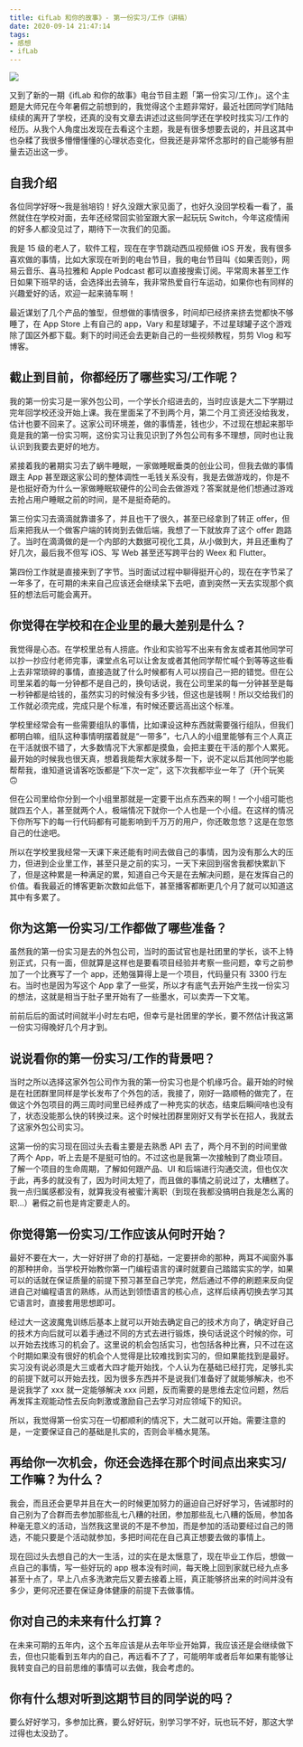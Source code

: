 ```yaml
---
title: 《ifLab 和你的故事》- 第一份实习/工作（讲稿）
date: 2020-09-14 21:47:14
tags:
- 感想
- ifLab
---
```

![](/images/qiniu_img/IMG_0350.jpeg)

又到了新的一期《ifLab 和你的故事》电台节目主题「第一份实习/工作」。这个主题是大师兄在今年暑假之前想到的，我觉得这个主题非常好，最近社团同学们陆陆续续的离开了学校，还真的没有文章去讲述过这些同学还在学校时找实习/工作的经历。从我个人角度出发现在去看这个主题，我是有很多想要去说的，并且这其中也杂糅了我很多懵懵懂懂的心理状态变化，但我还是非常怀念那时的自己能够有胆量去迈出这一步。


## 自我介绍
各位同学好呀～我是翁培钧！好久没跟大家见面了，也好久没回学校看一看了，虽然就住在学校对面，去年还经常回实验室跟大家一起玩玩 Switch，今年这疫情闹的好多人都没见过了，期待下一次我们的见面。

我是 15 级的老人了，软件工程，现在在字节跳动西瓜视频做 iOS 开发，我有很多喜欢做的事情，比如大家现在听到的电台节目，我的电台节目叫《如果否则》，网易云音乐、喜马拉雅和 Apple Podcast 都可以直接搜索订阅。平常周末甚至工作日如果下班早的话，会选择出去骑车，我非常热爱自行车运动，如果你也有同样的兴趣爱好的话，欢迎一起来骑车啊！

最近谋划了几个产品的雏型，但想做的事情很多，时间却已经挤来挤去觉都快不够睡了，在 App Store 上有自己的 app，Vary 和星球罐子，不过星球罐子这个游戏除了国区外都下载。剩下的时间还会去更新自己的一些视频教程，剪剪 Vlog 和写博客。


## 截止到目前，你都经历了哪些实习/工作呢？
我的第一份实习是一家外包公司，一个学长介绍进去的，当时应该是大二下学期过完年回学校还没开始上课。我在里面呆了不到两个月，第二个月工资还没给我发，估计也要不回来了。这家公司环境差，做的事情差，钱也少，不过现在想起来那毕竟是我的第一份实习啊，这份实习让我见识到了外包公司有多不理想，同时也让我认识到我要去更好的地方。

紧接着我的暑期实习去了蜗牛睡眠，一家做睡眠垂类的创业公司，但我去做的事情跟主 App 甚至跟这家公司的整体调性一毛钱关系没有，我是去做游戏的，你是不是也挺好奇为什么一家做睡眠软硬件的公司会去做游戏？答案就是他们想通过游戏去抢占用户睡眠之前的时间，是不是挺奇葩的。

第三份实习去滴滴就靠谱多了，并且也干了很久，甚至已经拿到了转正 offer，但后来把我从一个做客户端的转岗到去做后端，我想了一下就放弃了这个 offer 跑路了。当时在滴滴做的是一个内部的大数据可视化工具，从小做到大，并且还重构了好几次，最后我不但写 iOS、写 Web 甚至还写跨平台的 Weex 和 Flutter。

第四份工作就是直接来到了字节。当时面试过程中聊得挺开心的，现在在字节呆了一年多了，在可期的未来自己应该还会继续呆下去吧，直到突然一天去实现那个疯狂的想法后可能会离开。

## 你觉得在学校和在企业里的最大差别是什么？
我觉得是心态。在学校里总有人捞底。作业和实验写不出来有舍友或者其他同学可以抄一抄应付老师完事，课堂点名可以让舍友或者其他同学帮忙喊个到等等这些看上去非常琐碎的事情，直接造就了什么时候都有人可以捞自己一把的错觉。但在公司里呆着的每一分钟都不是自己的，换句话说，我在公司里呆的每一分钟甚至是每一秒钟都是给钱的，虽然实习的时候没有多少钱，但这也是钱啊！所以交给我们的工作就必须完成，完成只是个标准，有时候还要远高出这个标准。

学校里经常会有一些需要组队的事情，比如课设这种东西就需要强行组队，但我们都明白嘛，组队这种事情明摆着就是“一带多”，七八人的小组里能够有三个人真正在干活就很不错了，大多数情况下大家都是摸鱼，会把主要在干活的那个人累死。最开始的时候我也很天真，想着我能帮大家就多帮一下，说不定以后其他同学也能帮帮我，谁知道说请客吃饭都是“下次一定”，这下次我都毕业一年了（开个玩笑 🙃

但在公司里给你分到一个小组里那就是一定要干出点东西来的啊！一个小组可能也就四五个人，甚至就两个人，极端情况下就你一个人也是一个小组。在这样的情况下你所写下的每一行代码都有可能影响到千万万的用户，你还敢忽悠？这是在忽悠自己的仕途吧。

所以在学校里我经常一天课下来还能有时间去做自己的事情，因为没有那么大的压力，但进到企业里工作，甚至只是之前的实习，一天下来回到宿舍我都快累趴下了，但是这种累是一种满足的累，知道自己今天是在去解决问题，是在发挥自己的价值。看我最近的博客更新次数如此低下，甚至播客都断更几个月了就可以知道这其中有多累了。

## 你为这第一份实习/工作都做了哪些准备？
虽然我的第一份实习是去的外包公司，当时的面试官也是社团里的学长，谈不上特别正式，只有一面，但就算是这样也是要看项目经验并考察一些问题，幸亏之前参加了一个比赛写了一个 app，还勉强算得上是一个项目，代码量只有 3300 行左右。当时也是因为写这个 App 拿了一些奖，所以才有底气去开始产生找一份实习的想法，这就是相当于肚子里开始有了一些墨水，可以卖弄一下文笔。

前前后后的面试时间就半小时左右吧，但幸亏是社团里的学长，要不然估计我这第一份实习得晚好几个月才到。

## 说说看你的第一份实习/工作的背景吧？
当时之所以选择这家外包公司作为我的第一份实习也是个机缘巧合。最开始的时候是在社团群里同样是学长发布了个外包的活，我接了，刚好一路顺畅的做完了，在做这个外包项目的两三周时间里已经养成了一种充实的状态，结束后瞬间啥也没有了，状态没能那么快的转换过来。这个时候社团群里刚好又有学长在招人，我就去了这家外包公司实习。

这第一份的实习现在回过头去看主要是去熟悉 API 去了，两个月不到的时间里做了两个 App，听上去是不是挺可怕的。不过这也是我第一次接触到了商业项目。了解一个项目的生命周期，了解如何跟产品、UI 和后端进行沟通交流，但也仅次于此，再多的就没有了，因为时间太短了，而且做的事情之前说过了，太糟糕了。我一点归属感都没有，就算我没有被蜜汁离职（到现在我都没搞明白我是怎么离的职...）暑假之前也是肯定要走人的。

## 你觉得第一份实习/工作应该从何时开始？
最好不要在大一，大一好好拼了命的打基础，一定要拼命的那种，两耳不闻窗外事的那种拼命，当学校开始教你第一门编程语言的课时就要自己踏踏实实的学，如果可以的话就在保证质量的前提下预习甚至自己学完，然后通过不停的刷题来反向促进自己对编程语言的熟练，从而达到领悟语言的核心点，这样后续再切换去学习其它语言时，直接套用思想即可。

经过大一这波魔鬼训练后基本上就可以开始去确定自己的技术方向了，确定好自己的技术方向后就可以着手通过不同的方式去进行锻炼，换句话说这个时候的你，可以开始去找练习的机会了。这里说的机会包括实习，也包括各种比赛，只不过在这个时期如果没有很好的机会个人觉得是比较难找到实习的，但如果能找到是最好。实习没有说必须是大三或者大四才能开始找，个人认为在基础已经打完，足够扎实的前提下就可以开始去找，因为很多东西并不是说我们准备好了就能够解决，也不是说我学了 xxx 就一定能够解决 xxx 问题，反而需要的是思维去定位问题，然后再发挥主观能动性去反向刺激或激励自己去学习对应领域下的知识。

所以，我觉得第一份实习在一切都顺利的情况下，大二就可以开始。需要注意的是，一定要保证自己的基础是扎实的，否则会半桶水晃荡。

## 再给你一次机会，你还会选择在那个时间点出来实习/工作嘛？为什么？
我会，而且还会更早并且在大一的时候更加努力的逼迫自己好好学习，告诫那时的自己别为了合群而去参加那些乱七八糟的社团，参加那些乱七八糟的饭局，参加各种毫无意义的活动，当然我这里说的不是不参加，而是参加的活动要经过自己的筛选，不能只要是个活动就参加，多把时间花在自己真正想要去做的事情上。

现在回过头去想自己的大一生活，过的实在是太惬意了，现在毕业工作后，想做一点自己的事情，写一些好玩的 app 根本没有时间，每天晚上回到家就已经九点多甚至十点了，早上八点多洗漱完后又要去接着上班，真正能够挤出来的时间并没有多少，更何况还要在保证身体健康的前提下去做事情。

## 你对自己的未来有什么打算？
在未来可期的五年内，这个五年应该是从去年毕业开始算，我应该还是会继续做下去，但也只能看到五年内的自己，再远看不了了，可能明年或者后年如果有能够让我转变自己的目前思维的事情可以去做，我会考虑的。

## 你有什么想对听到这期节目的同学说的吗？
要么好好学习，多参加比赛，要么好好玩，别学习学不好，玩也玩不好，那这大学过得也太没劲了。
